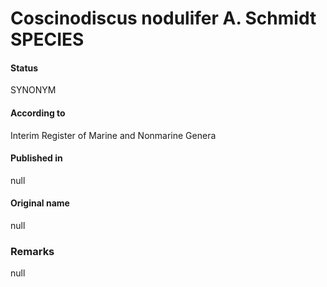 Coscinodiscus nodulifer A. Schmidt SPECIES
=======

#### Status
SYNONYM

#### According to
Interim Register of Marine and Nonmarine Genera

#### Published in
null

#### Original name
null

### Remarks
null